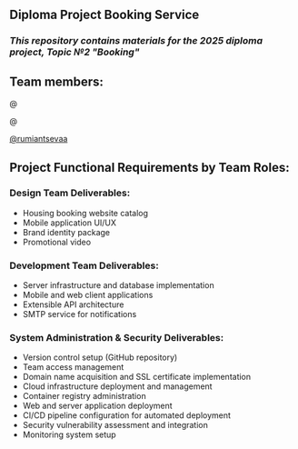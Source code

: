 ## Diploma Project Booking Service

### _This repository contains materials for the 2025 diploma project, Topic №2 "Booking"_ 

## Team members:

@

@

[@rumiantsevaa](https://github.com/rumiantsevaa)

## Project Functional Requirements by Team Roles:

### Design Team Deliverables:

* Housing booking website catalog
* Mobile application UI/UX
* Brand identity package
* Promotional video

### Development Team Deliverables:

* Server infrastructure and database implementation
* Mobile and web client applications
* Extensible API architecture
* SMTP service for notifications

### System Administration & Security Deliverables:

*  Version control setup (GitHub repository)
* Team access management
* Domain name acquisition and SSL certificate implementation
* Cloud infrastructure deployment and management
* Container registry administration
* Web and server application deployment
* CI/CD pipeline configuration for automated deployment
* Security vulnerability assessment and integration
* Monitoring system setup
